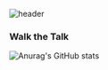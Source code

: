 ![header](https://capsule-render.vercel.app/api?type=rect&color=ffffff&height=50&section=header&text=eliza.dukim%&fontSize=50&fontAlign=50)

### Walk the Talk

![Anurag's GitHub stats](https://github-readme-stats.vercel.app/api?username=KimDaeUng&&show_icons=true&theme=graywhite)
